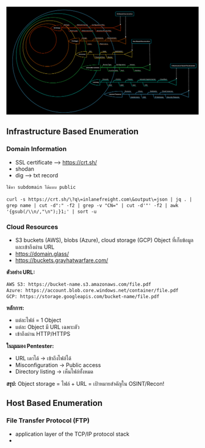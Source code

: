 


![alt text](image.png)




## Infrastructure Based Enumeration

### Domain Information 
-  SSL certificate --> https://crt.sh/
- shodan
- dig --> txt record

```
ใช้หา subdomain ได้แบบ public

curl -s https://crt.sh/\?q\=inlanefreight.com\&output\=json | jq . | grep name | cut -d":" -f2 | grep -v "CN=" | cut -d'"' -f2 | awk '{gsub(/\\n/,"\n");}1;' | sort -u
```

### Cloud Resources
- S3 buckets (AWS), blobs (Azure), cloud storage (GCP) Object ที่เก็บข้อมูลและเข้าถึงผ่าน URL
- https://domain.glass/    
- https://buckets.grayhatwarfare.com/

**ตัวอย่าง URL:**
```
AWS S3: https://bucket-name.s3.amazonaws.com/file.pdf
Azure: https://account.blob.core.windows.net/container/file.pdf  
GCP: https://storage.googleapis.com/bucket-name/file.pdf
```

**หลักการ:**
- แต่ละไฟล์ = 1 Object
- แต่ละ Object มี URL เฉพาะตัว
- เข้าถึงผ่าน HTTP/HTTPS

**ในมุมมอง Pentester:**
- URL เดาได้ → เข้าถึงไฟล์ได้
- Misconfiguration → Public access
- Directory listing → เห็นไฟล์ทั้งหมด

**สรุป:** Object storage = ไฟล์ + URL = เป้าหมายสำคัญใน OSINT/Recon!

## Host Based Enumeration

### File Transfer Protocol (FTP)
- application layer of the TCP/IP protocol stack
- 

